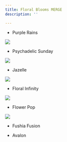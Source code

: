 ```yaml
---
title: Floral Blooms MERGE
description: ''

---
```


* Purple Rains

![](/assets/img/psychedelic-sunday-w72.jpg)

* Psychadelic Sunday

![](/assets/img/jazelle-w72.jpeg)

* Jazelle

![](/assets/img/floral-infinity-w72.jpg)

* Floral Infinity

![](/assets/img/flower-pop-w72.jpeg)

* Flower Pop

![](/assets/img/fuschia-fusion-w72.jpg)

* Fushia Fusion

* Avalon